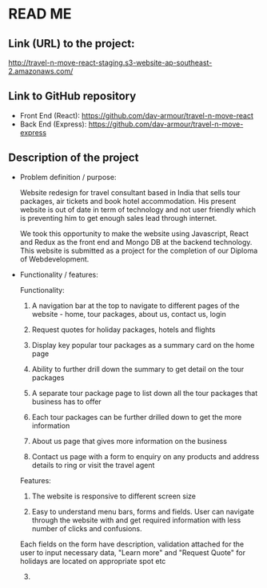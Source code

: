 # READ ME

## Link (URL) to the project:

http://travel-n-move-react-staging.s3-website-ap-southeast-2.amazonaws.com/

## Link to GitHub repository

- Front End (React): https://github.com/dav-armour/travel-n-move-react
- Back End (Express): https://github.com/dav-armour/travel-n-move-express

## Description of the project

- Problem definition / purpose:

  Website redesign for travel consultant based in India that sells tour packages, air tickets and book hotel accommodation. His present website is out of date in term of technology and not user friendly which is preventing him to get enough sales lead through internet.

  We took this opportunity to make the website using Javascript, React and Redux as the front end and Mongo DB at the backend technology. This website is submitted as a project for the completion of our Diploma of Webdevelopment.

- Functionality / features:

  Functionality:

  1. A navigation bar at the top to navigate to different pages of the website - home, tour packages, about us, contact us, login

  2. Request quotes for holiday packages, hotels and flights

  3. Display key popular tour packages as a summary card on the home page

  4. Ability to further drill down the summary to get detail on the tour packages

  5. A separate tour package page to list down all the tour packages that business has to offer

  6. Each tour packages can be further drilled down to get the more information

  7. About us page that gives more information on the business

  8. Contact us page with a form to enquiry on any products and address details to ring or visit the travel agent

  Features:

  1. The website is responsive to different screen size

  2. Easy to understand menu bars, forms and fields. User can navigate through the website with and get required information with less number of clicks and confusions.

  Each fields on the form have description, validation attached for the user to input necessary data, "Learn more" and "Request Quote" for holidays are located on appropriate spot etc

  3.
